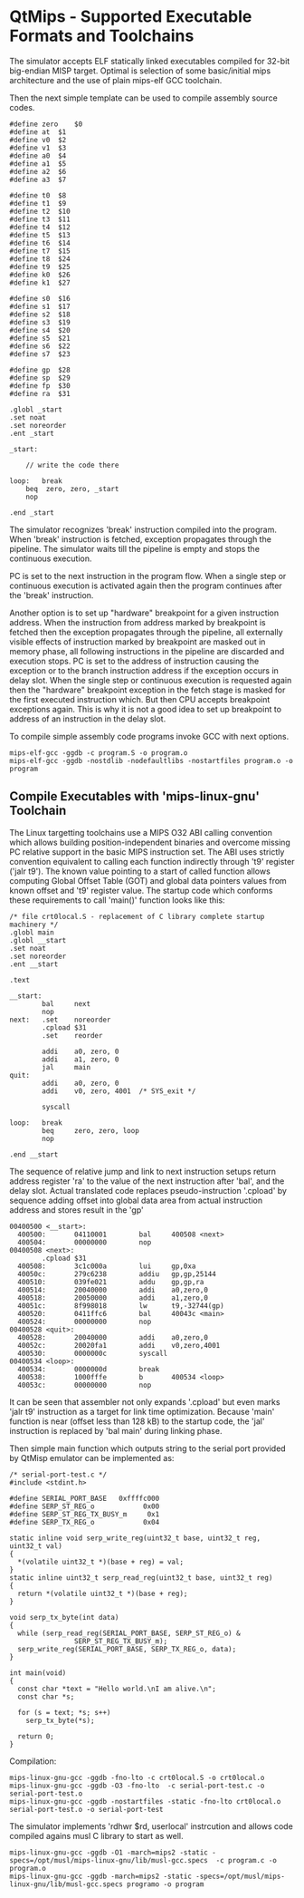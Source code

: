 QtMips - Supported Executable Formats and Toolchains
====================================================

The simulator accepts ELF statically linked executables
compiled for 32-bit big-endian MISP target.
Optimal is selection of some basic/initial mips
architecture and the use of plain mips-elf GCC toolchain.

Then the next simple template can be used to compile
assembly source codes.

```
#define zero	$0
#define at	$1
#define v0 	$2
#define v1	$3
#define a0	$4
#define a1	$5
#define a2	$6
#define	a3	$7

#define t0	$8
#define t1	$9
#define t2	$10
#define t3	$11
#define t4	$12
#define t5	$13
#define t6	$14
#define t7	$15
#define t8	$24
#define t9	$25
#define k0	$26
#define k1	$27

#define s0	$16
#define s1	$17
#define s2	$18
#define s3	$19
#define s4	$20
#define s5	$21
#define s6	$22
#define s7	$23

#define gp	$28
#define sp	$29
#define fp	$30
#define ra	$31

.globl _start
.set noat
.set noreorder
.ent _start

_start:

	// write the code there

loop:	break
	beq  zero, zero, _start
	nop

.end _start

```


The simulator recognizes 'break' instruction
compiled into the program. When 'break' instruction
is fetched, exception propagates through the pipeline.
The simulator waits till the pipeline is empty
and stops the continuous execution.

PC is set to the next instruction in the program
flow. When a single step or continuous execution
is activated again then the program continues after the 'break' instruction.

Another option is to set up "hardware" breakpoint for a given
instruction address.  When the instruction from address marked
by breakpoint is fetched then the exception propagates through
the pipeline, all externally visible effects of instruction marked
by breakpoint are masked out in memory phase, all following
instructions in the pipeline are discarded and execution stops.
PC is set to the address of instruction causing the exception
or to the branch instruction address if the exception occurs in
delay slot. When the single step or continuous execution
is requested again then  the "hardware" breakpoint exception
in the fetch stage is masked for the first executed instruction which.
But then CPU accepts breakpoint exceptions again. This is why it
is not a good idea to set up breakpoint to address of an instruction
in the delay slot.

To compile simple assembly code programs invoke GCC with next options.
```
mips-elf-gcc -ggdb -c program.S -o program.o
mips-elf-gcc -ggdb -nostdlib -nodefaultlibs -nostartfiles program.o -o program
```

Compile Executables with 'mips-linux-gnu' Toolchain
---------------------------------------------------

The Linux targetting toolchains use a MIPS O32 ABI calling
convention which allows building position-independent
binaries and overcome missing PC relative support
in the basic MIPS instruction set. The ABI uses strictly
convention equivalent to calling each function indirectly
through 't9' register ('jalr t9'). The known value pointing
to a start of called function allows computing Global Offset
Table (GOT) and global data pointers values from known offset
and 't9' register value.  The startup code which conforms
these requirements to call 'main()' function looks like this:


```
/* file crt0local.S - replacement of C library complete startup machinery */
.globl main
.globl __start
.set noat
.set noreorder
.ent __start

.text

__start:
        bal     next
        nop
next:   .set    noreorder
        .cpload $31
        .set    reorder

        addi    a0, zero, 0
        addi    a1, zero, 0
        jal     main
quit:
        addi    a0, zero, 0
        addi    v0, zero, 4001  /* SYS_exit */

        syscall

loop:   break
        beq     zero, zero, loop
        nop

.end __start
```

The sequence of relative jump and link to next
instruction setups return address register 'ra'
to the value of the next instruction after 'bal',
and the delay slot. Actual translated code replaces
pseudo-instruction '.cpload' by sequence adding
offset into global data area from actual instruction
address and stores result in the 'gp'


```
00400500 <__start>:
  400500:       04110001        bal     400508 <next>
  400504:       00000000        nop
00400508 <next>:
        .cpload $31
  400508:       3c1c000a        lui     gp,0xa
  40050c:       279c6238        addiu   gp,gp,25144
  400510:       039fe021        addu    gp,gp,ra
  400514:       20040000        addi    a0,zero,0
  400518:       20050000        addi    a1,zero,0
  40051c:       8f998018        lw      t9,-32744(gp)
  400520:       0411ffc6        bal     40043c <main>
  400524:       00000000        nop
00400528 <quit>:
  400528:       20040000        addi    a0,zero,0
  40052c:       20020fa1        addi    v0,zero,4001
  400530:       0000000c        syscall
00400534 <loop>:
  400534:       0000000d        break
  400538:       1000fffe        b       400534 <loop>
  40053c:       00000000        nop
```

It can be seen that assembler not only expands '.cpload'
but even marks 'jalr    t9' instruction as a target for
link time optimization. Because 'main' function is near
(offset less than 128 kB) to the startup code, the 'jal'
instruction is replaced by 'bal main' during linking phase.


Then simple main function which outputs string to the
serial port provided by QtMisp emulator can be implemented
as:

```
/* serial-port-test.c */
#include <stdint.h>

#define SERIAL_PORT_BASE   0xffffc000
#define SERP_ST_REG_o            0x00
#define SERP_ST_REG_TX_BUSY_m     0x1
#define SERP_TX_REG_o            0x04

static inline void serp_write_reg(uint32_t base, uint32_t reg, uint32_t val)
{
  *(volatile uint32_t *)(base + reg) = val;
}
static inline uint32_t serp_read_reg(uint32_t base, uint32_t reg)
{
  return *(volatile uint32_t *)(base + reg);
}

void serp_tx_byte(int data)
{
  while (serp_read_reg(SERIAL_PORT_BASE, SERP_ST_REG_o) &
                SERP_ST_REG_TX_BUSY_m);
  serp_write_reg(SERIAL_PORT_BASE, SERP_TX_REG_o, data);
}

int main(void)
{
  const char *text = "Hello world.\nI am alive.\n";
  const char *s;

  for (s = text; *s; s++)
    serp_tx_byte(*s);

  return 0;
}
```

Compilation:


```
mips-linux-gnu-gcc -ggdb -fno-lto -c crt0local.S -o crt0local.o
mips-linux-gnu-gcc -ggdb -O3 -fno-lto  -c serial-port-test.c -o serial-port-test.o
mips-linux-gnu-gcc -ggdb -nostartfiles -static -fno-lto crt0local.o serial-port-test.o -o serial-port-test
```

The simulator implements 'rdhwr $rd, userlocal' instrcution
and allows code compiled agains musl C library to start as well.

```
mips-linux-gnu-gcc -ggdb -O1 -march=mips2 -static -specs=/opt/musl/mips-linux-gnu/lib/musl-gcc.specs  -c program.c -o program.o
mips-linux-gnu-gcc -ggdb -march=mips2 -static -specs=/opt/musl/mips-linux-gnu/lib/musl-gcc.specs programo -o program
```
